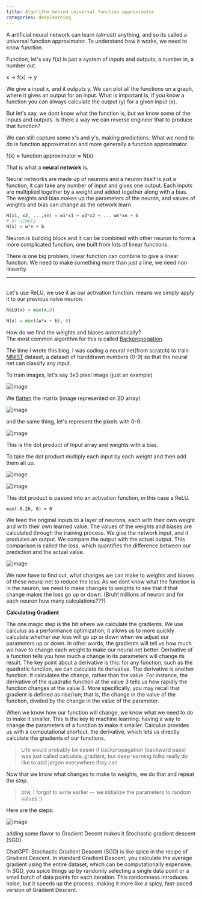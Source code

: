 ```yaml
---
title: Algorithm behind universal function approximator
categories: deeplearning
---
```


A artificial neural network can learn (almost) anything, and so its called a universal function approximator. To understand how it works, we need to know function.

Function, let's say f(x) is just a system of inputs and outputs, a number in, a number out.

x -> f(x) -> y

We give a input x, and it outputs y. We can plot all the functions on a graph, where it gives an output for an input. What is important is, if you know a function you can always calculate the output (y) for a given input (x).

But let's say, we dont know what the function is, but we know some of the inputs and outputs. Is there a way we can reverse engineer that to produce that function?

We can still capture some x's and y's, making predictions. What we need to do is function approximation and more generally a function approximator.

f(x) ≈ function approximator ≈ N(x)

That is what a **neural network** is.

Neural networks are made up of neurons and a neuron itself is just a function, it can take any number of input and gives one output. Each inputs are multiplied together by a weight and added together along with a bias. The weights and bias makes up the parameters of the neuron, and values of weights and bias can change as the network learn.

```py
N(x1, x2, ...,xn) = w1*x1 + w2*x2 + ... wn*xn + b
# or simply
N(x) = w*x + b
```

Neuron is building block and it can be combined with other neuron to form a more complicated function, one built from lots of linear functions.

There is one big problem, linear function can combine to give a linear function. We need to make something more than just a line, we need non linearity.

<hr />
<br />
Let's use ReLU, we use it as our activation function. means we simply apply it to our previous naive neuron.

```py
ReLU(x) = max(x,0)

N(x) = max((w*x + b), 0)
```

How do we find the weights and biases automatically?
<br>
The most common algorithm for this is called [Backpropogation](https://en.wikipedia.org/wiki/Backpropagation).

The time I wrote this blog, I was coding a neural net(from scratch) to train [MNIST](https://en.wikipedia.org/wiki/MNIST_database) dataset, a dataset of handdrawn numbers (0-9) so that the neural net can classify any input.

To train images, let's say 3x3 pixel image (just an example)

![image](https://github.com/akash5100/blog/assets/53405133/0501fc39-a9c7-4394-ae32-8dbd82963d6c)

We [flatten](https://numpy.org/doc/stable/reference/generated/numpy.ndarray.flatten.html) the matrix (image represented on 2D array)

![image](https://github.com/akash5100/blog/assets/53405133/7ba14fba-1370-446f-b893-4df9fc902864)

and the same thing, let's represent the pixels with 0-9.

![image](https://github.com/akash5100/blog/assets/53405133/fba41914-233b-4dbf-9202-026bf25347b8)

This is the dot product of Input array and weights with a bias.

To take the dot product multiply each input by each weight and then add them all up.

![image](https://github.com/akash5100/blog/assets/53405133/dcd744b4-c278-44fb-af72-1009707d6f9b)

![image](https://github.com/akash5100/blog/assets/53405133/38830160-b362-41ad-a3d0-327bcd8e69c7)

This dot product is passed into an activation function, in this case a ReLU.

```
max(-0.26, 0) = 0
```


We feed the original inputs to a layer of neurons, each with their own weight and with their own learned value. The values of the weights and biases are calculated through the training process. We give the network input, and it produces an output. We compare the output with the actual output. This comparison is called the loss, which quantifies the difference between our prediction and the actual value.

![image](https://github.com/akash5100/blog/assets/53405133/71d57e06-ba9f-4813-ba2f-948387d097a6)

We now have to find out, what changes we can make to weights and biases of these neural net to reduce the loss. As we dont know what the function is in the neuron, we need to make changes to weights to see that if that change makes the loss go up or down. (Bruh! millions of neuron and for each neuron how many calculations???)

**Calculating Gradient**

The one magic step is the bit where we calculate the gradients. We use calculus as a performance optimization; it allows us to more quickly calculate whether our loss will go up or down when we adjust our parameters up or down. In other words, the gradients will tell us how much we have to change  each weight to make our neural net better. Derivative of a function tells you how much a change in its parameters will change its result. The key point about a derivative is this: for any function, such as the quadratic function, we can calculate its derivative. The derivative is another function. It calculates the change, rather than the value. For instance, the derivative of the quadratic function at the value 3 tells us how  rapidly the function changes at the value 3. More specifically, you may recall that  gradient is defined as rise/run; that is, the change in the value of the function, divided  by the change in the value of the parameter. 

When we know how our function will change, we know what we need to do to make it smaller. This is the key to machine  learning: having a way to change the parameters of a function to make it smaller. Calculus  provides us with a computational shortcut, the derivative, which lets us directly  calculate the gradients of our functions.

> Life would probably be easier if backpropagation (backward pass) was just called calculate_gradient, but deep learning folks really do like to add jargon everywhere they can

Now that we know what changes to make to weights, we do that and repeat the step.

> btw, I forgot to write earlier -- we initialize the parameters to random values :)

Here are the steps:

![image](https://github.com/akash5100/blog/assets/53405133/587b4f48-b318-4e43-bff1-e96f028d0f61)

adding some flavor to Gradient Decent makes it Stochastic gradient descent (SGD).

ChatGPT: Stochastic Gradient Descent (SGD) is like spice in the recipe of Gradient Descent. In standard Gradient Descent, you calculate the average gradient using the entire dataset, which can be computationally expensive. In SGD, you spice things up by randomly selecting a single data point or a small batch of data points for each iteration. This randomness introduces noise, but it speeds up the process, making it more like a spicy, fast-paced version of Gradient Descent.
